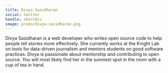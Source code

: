```yaml
---
title: Divya Sasidharan
social: twitter
handle: shortdiv
image: promo/divya-sasidharan.png
---
```


Divya Sasidharan is a web developer who writes open source code to help people tell stories more effectively. She currently works at the Knight Lab on tools for data-driven journalism and mentors students on good software practices. Divya is passionate about mentorship and contributing to open source. You will most likely find her in the sunniest spot in the room with a cup of tea in hand.
